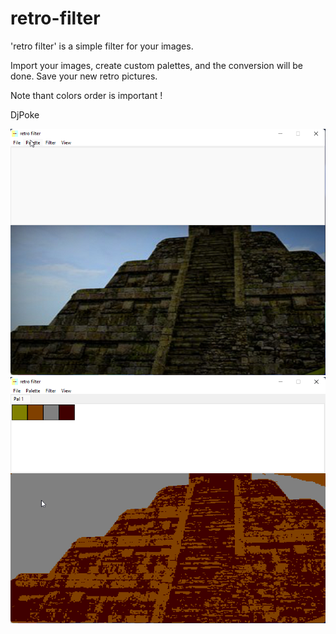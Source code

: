# retro-filter
 'retro filter' is a simple filter for your images.
 
 Import your images, create custom palettes, and the conversion will be done. Save your new retro pictures.
 
 Note thant colors order is important !
 
 DjPoke
 
 ![Capture 1](captures/capture1.png)
 ![Capture 2](captures/capture2.png)
